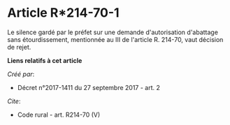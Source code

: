 # Article R*214-70-1

Le silence gardé par le préfet sur une demande d'autorisation d'abattage sans étourdissement, mentionnée au III de l'article
R. 214-70, vaut décision de rejet.

**Liens relatifs à cet article**

_Créé par_:

  - Décret n°2017-1411 du 27 septembre 2017 - art. 2

_Cite_:

  - Code rural - art. R214-70 (V)
